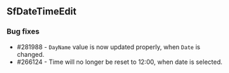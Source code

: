 ## SfDateTimeEdit

### Bug fixes

* \#281988 - `DayName` value is now updated properly, when `Date` is changed. 
* \#266124 - Time will no longer be reset to 12:00, when date is selected.


